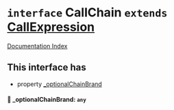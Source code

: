 # `interface` CallChain `extends` [CallExpression](../interface.CallExpression/README.md)

[Documentation Index](../README.md)

## This interface has

- property [\_optionalChainBrand](#-optionalchainbrand-any)


#### 📄 \_optionalChainBrand: `any`



